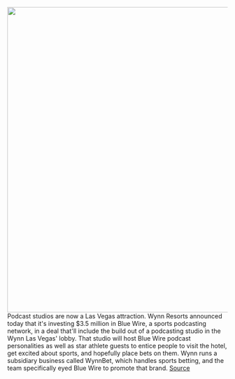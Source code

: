<img src='https://cdn.vox-cdn.com/thumbor/mb7icnJuHyGmQdbFx_Fib0iRzRU=/0x0:2604x2048/1200x800/filters:focal(777x680:1193x1096)/cdn.vox-cdn.com/uploads/chorus_image/image/68872825/Wynn_Las_Vegas_Exterior_Daytime_Barbara_Kraft.0.jpg' width='700px' /><br/>
Podcast studios are now a Las Vegas attraction. Wynn Resorts announced today that it's investing $3.5 million in Blue Wire, a sports podcasting network, in a deal that'll include the build out of a podcasting studio in the Wynn Las Vegas' lobby. That studio will host Blue Wire podcast personalities as well as star athlete guests to entice people to visit the hotel, get excited about sports, and hopefully place bets on them. Wynn runs a subsidiary business called WynnBet, which handles sports betting, and the team specifically eyed Blue Wire to promote that brand.
<a href='https://www.theverge.com/2021/2/25/22299128/wynn-las-vegas-wynnbets-blue-wire-podcast-studio'> Source <a/>
